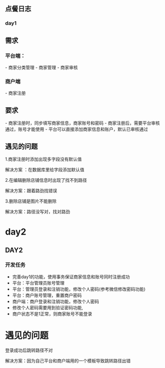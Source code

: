 ## 点餐日志

### day1



## 需求

### 平台端：

\- 商家分类管理 
\- 商家管理 
\- 商家审核

### 商户端

\- 商家注册

## 要求

\- 商家注册时，同步填写商家信息，商家账号和密码 
\- 商家注册后，需要平台审核通过，账号才能使用 
\- 平台可以直接添加商家信息和账户，默认已审核通过



## 遇见的问题

1.商家注册时添加出现多字段没有默认值

解决方案 ：在数据库里给字段添加默认值

2.在编辑删除店铺信息时出现了找不到路径 

解决方案：跟着路劲找错误

3.删除店铺是图片不能删除

解决方案：路径没写对，找对路劲

# day2

## DAY2

### 开发任务

- 完善day1的功能，使用事务保证商家信息和账号同时注册成功
- 平台：平台管理员账号管理
- 平台：管理员登录和注销功能，修改个人密码(参考微信修改密码功能)
- 平台：商户账号管理，重置商户密码
- 商户端：商户登录和注销功能，修改个人密码
- 修改个人密码需要用到验证密码功能,
- 商户状态不是1正常，则商家账号不能登录



# 遇见的问题

登录成功后跳转路径不对

解决方案：因为自己平台和商户端用的一个模板导致跳转路径出错